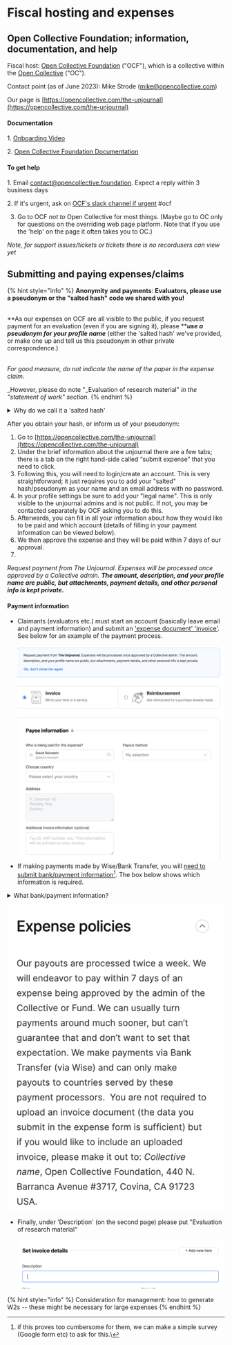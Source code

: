 # Fiscal hosting and expenses

## Open Collective Foundation; information, documentation, and help <a href="#open-collective-foundation-information-documentation-and-help" id="open-collective-foundation-information-documentation-and-help"></a>

Fiscal host: [Open Collective Foundation](https://opencollective.com/foundation) ("OCF"), which is a collective within the [Open Collective](https://opencollective.com/) ("OC").

Contact point (as of June 2023): Mike Strode (mike@opencollective.com)

Our page is [https://opencollective.com/the-unjournal](https://opencollective.com/the-unjournal)​

#### Documentation <a href="#documentation" id="documentation"></a>

1\. [Onboarding Video](https://www.loom.com/share/e7c8245251784196a6dde4f49cb3ab2a)

2\. [Open Collective Foundation Documentation](https://docs.opencollective.foundation/)​

#### To get help <a href="#to-get-help" id="to-get-help"></a>

1\. Email contact@opencollective.foundation. Expect a reply within 3 business days

2\. If it's urgent, ask on [OCF's slack channel if urgent](https://join.slack.com/share/enQtNTQwMTgyNDYyOTU3MS1jYTg4MWQ5YjkxZTNlZDUxZTA0MjdiY2Q2OTRmMzYzM2EzYjgwMmU0ZDg1YTM4OTQ1NDg0MDVmOWNkZTU0ZDVi?cdn\_fallback=1) #ocf&#x20;

3. Go to OCF _not to_ Open Collective for most things. (Maybe go to OC only for questions on the overriding web page platform. Note that if you use the 'help' on the page it often takes you to OC.)

_Note, for support issues/tickets or tickets there is no  recordusers can view yet_&#x20;



## Submitting and paying expenses/claims

{% hint style="info" %}
**Anonymity** **and payments**: **Evaluators, please use a pseudonym or the "salted hash" code we shared with you!**

\
**As our expenses on OCF are all visible to the public, if you request payment for an evaluation (even if you are signing it), please **_**use a pseudonym for your profile name**_  (either the 'salted hash' we've provided, or make one up and tell us this pseudonym in other private correspondence.)

\
_For good measure, do not indicate the name of the paper in the expense claim._&#x20;

_However, please do note "_Evaluation of research material" _in the "statement of work" section._
{% endhint %}



<details>

<summary>Why do we call it a 'salted hash'</summary>

The 'hash' represents a one-way encryption of either your name or email. We store this information in a database shared only internally at the Unjournal. If you are asking for full anonymity this information is only kept on the hard drive of our co-manager, operations RA, and potentially the evaluator.\
\
_But if we used this_ anyone who knows your name or email could potentially 'check' if you were the person it pertained to. That's why we 'salt' it: we add an additional bit of 'salt', a password only known to our co-managers and operations RA before we encrypt it. This better protects your anonymity.

</details>



After you obtain your hash, or inform us of your pseudonym:

1. Go to [https://opencollective.com/the-unjournal](https://opencollective.com/the-unjournal)
2. Under the brief information about the unjournal there are a few tabs; there is a tab on the right hand-side called “submit expense” that you need to click.
3. Following this, you will need to login/create an account. This is very straightforward; it just requires you to  add your "salted" hash/pseudonym as your name and an email address with no password.&#x20;
4. In your profile settings be sure to add your "legal name". This is only visible to the unjournal admins and is not public. If not, you may be contacted separately by OCF asking you to do this.
5. Afterwards, you can fill in all your information about how they would like to be paid and which account (details of filling in your payment information can be viewed below).
6. We then approve the expense and they will be paid within 7 days of our approval.
7.

_Request payment from The Unjournal. Expenses will be processed once approved by a Collective admin. **The amount, description, and your profile name are public, but attachments, payment details, and other personal info is kept private.**_

#### Payment information

* Claimants (evaluators etc.) must start an account (basically leave email and payment information) and submit an ['expense document' 'invoice'](https://opencollective.com/the-unjournal/expenses/new). See below for an example of the payment process.\
  \
  ![](<../.gitbook/assets/image (6).png>)
* If making payments made by Wise/Bank Transfer, you will [need to submit bank/payment information](#user-content-fn-1)[^1]. The box below shows which information is required.

<details>

<summary>What bank/payment information?</summary>

Type: ABA \[or?]\
Account Holder: name

Email:&#x20;

Abartn: ?????????

City:&#x20;

State:&#x20;

Country:&#x20;

Post Code:&#x20;

First Line:&#x20;

Legal Type: PRIVATE

Account Type: CHECKING \[or ?]

Account Number: ...

Additional invoice information &#x20;

</details>

![](<../.gitbook/assets/image (2).png>)

* Finally, under 'Description' (on the second page) please put "Evaluation of research material"\
  \
  ![](<../.gitbook/assets/image (8).png>)



{% hint style="info" %}
Consideration for management: how to generate W2s -- these might be necessary for large expenses
{% endhint %}

[^1]: &#x20;if this proves too cumbersome for them, we can make a simple survey (Google form etc) to ask for this.\


